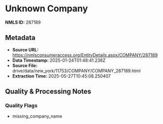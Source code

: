 # Unknown Company

**NMLS ID:** 287189

## Metadata
- **Source URL:** https://nmlsconsumeraccess.org/EntityDetails.aspx/COMPANY/287189
- **Data Timestamp:** 2025-01-24T01:48:41.238Z
- **Source File:** drive/data/new_york/11753/COMPANY/COMPANY_287189.html
- **Extraction Time:** 2025-05-27T10:45:08.250407

## Quality & Processing Notes
### Quality Flags
- missing_company_name
